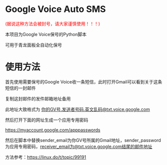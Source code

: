 # Google Voice Auto SMS

<font color=#ff0000>(据说这种方法会被封号，请大家谨慎使用！！！)</font>

本项目为Google Voice保号的Python脚本

可用于青龙面板全自动化保号

# 使用方法

首先使用需要保号的Google Voice收一条短信，此时打开Gmail可以看到关于这条短信的一封邮件

复制这封邮件的发件邮箱地址备用

此地址大致格式为 你的GV号.发送者号码.英文乱码@txt.voice.google.com



然后打开下面的网址生成一个应用专用密码

https://myaccount.google.com/apppasswords



然后在脚本中替换sender_email为你GV号所属的Gmail地址，sender_password为应用专用密码，receiver_email为@txt.voice.google.com结尾的邮件地址



方法参考：https://linux.do/t/topic/99191
